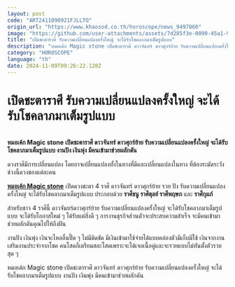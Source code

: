 ```yaml
---
layout: post
code: "ART2411090921FJLLTO"
origin_url: "https://www.khaosod.co.th/horoscope/news_9497860"
image: "https://github.com/user-attachments/assets/7d285f3e-0090-45a1-9e12-a0a96783b27f"
title: "เปิดชะตาราศี รับความเปลี่ยนแปลงครั้งใหญ่ จะได้รับโชคลาภมาเต็มรูปแบบ"
description: "หมอเค้ก Magic stone เปิดชะตาราศี ดาวจันทร์ ดาวศุกร์ย้าย รับความเปลี่ยนแปลงครั้งใหญ่ จะได้รับโชคลาภมาเต็มรูปแบบ งานปัง เงินพุ่ง มีคนเข้ามาช่วยผลักดัน"
category: "HOROSCOPE"
language: "th"
date: 2024-11-09T09:26:22.120Z
---
```


# เปิดชะตาราศี รับความเปลี่ยนแปลงครั้งใหญ่ จะได้รับโชคลาภมาเต็มรูปแบบ

[![เปิดชะตาราศี รับความเปลี่ยนแปลงครั้งใหญ่ จะได้รับโชคลาภมาเต็มรูปแบบ](data:image/png;base64,iVBORw0KGgoAAAANSUhEUgAAAAEAAAABCAQAAAC1HAwCAAAAC0lEQVR42mNkYAAAAAYAAjCB0C8AAAAASUVORK5CYII= "เปิดชะตาราศี รับความเปลี่ยนแปลงครั้งใหญ่ จะได้รับโชคลาภมาเต็มรูปแบบ")](https://www.khaosod.co.th/wpapp/uploads/2024/11/Horoscope-6.jpg)

**หมอเค้ก Magic stone เปิดชะตาราศี ดาวจันทร์ ดาวศุกร์ย้าย รับความเปลี่ยนแปลงครั้งใหญ่ จะได้รับโชคลาภมาเต็มรูปแบบ งานปัง เงินพุ่ง มีคนเข้ามาช่วยผลักดัน**

ดวงราศีมีการเปลี่ยนแปลง โดยอาจเปลี่ยนแปลงทั้งในทางที่ดีและเปลี่ยนแปลงในทาง ที่ต้องระมัดระวังช่วงนี้ดวงของแต่ละคน

**[หมอเค้ก Magic stone](https://www.facebook.com/photo/?fbid=638308181239108&set=a.635348224868437)** เปิดดวงชะตา 4 ราศี ดาวจันทร์ ดาวศุกร์ย้าย รวย ปัง รับความเปลี่ยนแปลงครั้งใหญ่ จะได้รับโชคลาภมาเต็มรูปแบบ ประกอบด้วย **ราศีธนู ราศีตุลย์ ราศีพฤษภ** และ **ราศีกุมภ์**

สำหรับชาว 4 ราศีนี้ ดาวจันทร์ดาวศุกร์ย้าย รับความเปลี่ยนแปลงครั้งใหญ่ จะได้รับโชคลาภมาเต็มรูปแบบ จะได้รับโอกาสใหม่ ๆ ได้รับแต่สิ่งดี ๆ การงานธุรกิจส่วนตัวจะประสบความสำเร็จ จะมีคนเข้ามาช่วยผลักดันคุณไปให้ถึงฝัน

งานปัง เงินพุ่ง เงินจะไหลลื่นปี๊ด ๆ ไม่มีติดขัด มีเงินเข้ามาใช้จ่ายได้แบบคล่องตัวมีเก็บมีใช้ เงินจากงานเสริมงานประจำจากโชค คนโสดก็เตรียมสละโสดเพราะจะได้เจอเนื้อคู่และจะรวยแบบไม่ทันตั้งตัวรวยสุด ๆ

หมอเค้ก Magic stone เปิดชะตาราศี ดาวจันทร์ ดาวศุกร์ย้าย รับความเปลี่ยนแปลงครั้งใหญ่ จะได้รับโชคลาภมาเต็มรูปแบบ งานปัง เงินพุ่ง มีคนเข้ามาช่วยผลักดัน
